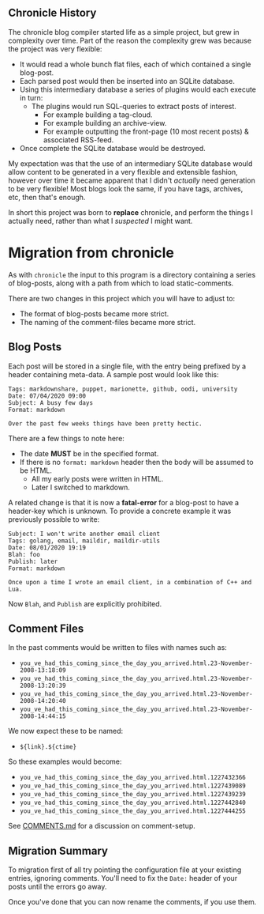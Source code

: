 ## Chronicle History

The chronicle blog compiler started life as a simple project, but grew in complexity over time.  Part of the reason the complexity grew was because the project was very flexible:

* It would read a whole bunch flat files, each of which contained a single blog-post.
* Each parsed post would then be inserted into an SQLite database.
* Using this intermediary database a series of plugins would each execute in turn:
  * The plugins would run SQL-queries to extract posts of interest.
    * For example building a tag-cloud.
    * For example building an archive-view.
    * For example outputting the front-page (10 most recent posts) & associated RSS-feed.
* Once complete the SQLite database would be destroyed.

My expectation was that the use of an intermediary SQLite database would allow content to be generated in a very flexible and extensible fashion, however over time it became apparent that I didn't _actually_ need generation to be very flexible!  Most blogs look the same, if you have tags, archives, etc, then that's enough.

In short this project was born to __replace__ chronicle, and perform the things I actually need, rather than what I _suspected_ I might want.



# Migration from chronicle

As with `chronicle` the input to this program is a directory containing a series of blog-posts, along with a path from which to load static-comments.

There are two changes in this project which you will have to adjust to:

* The format of blog-posts became more strict.
* The naming of the comment-files became more strict.


## Blog Posts

Each post will be stored in a single file, with the entry being prefixed by a header containing meta-data. A sample post would look like this:

```
Tags: markdownshare, puppet, marionette, github, oodi, university
Date: 07/04/2020 09:00
Subject: A busy few days
Format: markdown

Over the past few weeks things have been pretty hectic.
```

There are a few things to note here:

* The date **MUST** be in the specified format.
* If there is no `format: markdown` header then the body will be assumed to be HTML.
  * All my early posts were written in HTML.
  * Later I switched to markdown.

A related change is that it is now a __fatal-error__ for a blog-post to have a header-key which is unknown.  To provide a concrete example it was previously possible to write:

```
Subject: I won't write another email client
Tags: golang, email, maildir, maildir-utils
Date: 08/01/2020 19:19
Blah: foo
Publish: later
Format: markdown

Once upon a time I wrote an email client, in a combination of C++ and Lua.
```

Now `Blah`, and `Publish` are explicitly prohibited.



## Comment Files

In the past comments would be written to files with names such as:

* `you_ve_had_this_coming_since_the_day_you_arrived.html.23-November-2008-13:18:09`
* `you_ve_had_this_coming_since_the_day_you_arrived.html.23-November-2008-13:20:39`
* `you_ve_had_this_coming_since_the_day_you_arrived.html.23-November-2008-14:20:40`
* `you_ve_had_this_coming_since_the_day_you_arrived.html.23-November-2008-14:44:15`

We now expect these to be named:

* `${link}.${ctime}`

So these examples would become:

* `you_ve_had_this_coming_since_the_day_you_arrived.html.1227432366`
* `you_ve_had_this_coming_since_the_day_you_arrived.html.1227439089`
* `you_ve_had_this_coming_since_the_day_you_arrived.html.1227439239`
* `you_ve_had_this_coming_since_the_day_you_arrived.html.1227442840`
* `you_ve_had_this_coming_since_the_day_you_arrived.html.1227444255`

See [COMMENTS.md](COMMENTS.md) for a discussion on comment-setup.




## Migration Summary

To migration first of all try pointing the configuration file at your existing entries, ignoring comments.  You'll need to fix the `Date:` header of your posts  until the errors go away.

Once you've done that you can now rename the comments, if you use them.

